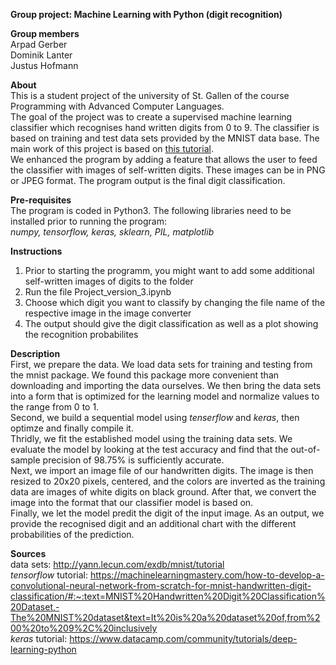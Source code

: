 **Group project: Machine Learning with Python (digit recognition)**

**Group members** <br/>
Arpad Gerber <br/>
Dominik Lanter<br/>
Justus Hofmann


**About** <br/>
This is a student project of the university of St. Gallen of the course Programming with Advanced Computer Languages. <br/>
The goal of the project was to create a supervised  machine learning classifier which recognises hand written digits from 0 to 9.
The classifier is based on training and test data sets provided by the MNIST data base. The main work of this project is based on [this tutorial](https://machinelearningmastery.com/how-to-develop-a-convolutional-neural-network-from-scratch-for-mnist-handwritten-digit-classification/#:~:text=MNIST%20Handwritten%20Digit%20Classification%20Dataset,-The%20MNIST%20dataset&text=It%20is%20a%20dataset%20of,from%200%20to%209%2C%20inclusively). <br/>
We enhanced the program by adding a feature that allows the user to feed the classifier with images of self-written digits. These images can be in PNG or JPEG format. The program output is the final digit classification.


**Pre-requisites** <br/>
The program is coded in Python3. The following libraries need to be installed prior to running the program: <br/>
*numpy, tensorflow, keras, sklearn, PIL, matplotlib*

**Instructions** <br/>
1. Prior to starting the programm, you might want to add some additional self-written images of digits to the folder
2. Run the file Project_version_3.ipynb
3. Choose which digit you want to classify by changing the file name of the respective image in the image converter
4. The output should give the digit classification as well as a plot showing the recognition probabilites

**Description** <br/>
First, we prepare the data. We load data sets for training and testing from the mnist package. We found this package more convenient than downloading and importing the data ourselves. We then bring the data sets into a form that is optimized for the learning model and normalize values to the range from 0 to 1. <br/>
Second, we build a sequential model using *tenserflow* and *keras*, then optimze and finally compile it. <br/>
Thridly, we fit the established model using the training data sets. We evaluate the model by looking at the test accuracy and find that the out-of-sample precision of 98.75% is sufficiently accurate. <br/>
Next, we import an image file of our handwritten digits. The image is then resized to 20x20 pixels, centered, and the colors are inverted as the training data are images of white digits on black ground. After that, we convert the image into the format that our classifier model is based on. <br/>
Finally, we let the model predit the digit of the input image. As an output, we provide the recognised digit and an additional chart with the different probabilities of the prediction.

**Sources** <br/>
data sets: http://yann.lecun.com/exdb/mnist/tutorial <br/>
*tensorflow* tutorial: https://machinelearningmastery.com/how-to-develop-a-convolutional-neural-network-from-scratch-for-mnist-handwritten-digit-classification/#:~:text=MNIST%20Handwritten%20Digit%20Classification%20Dataset,-The%20MNIST%20dataset&text=It%20is%20a%20dataset%20of,from%200%20to%209%2C%20inclusively <br/>
*keras* tutorial: https://www.datacamp.com/community/tutorials/deep-learning-python <br/>
